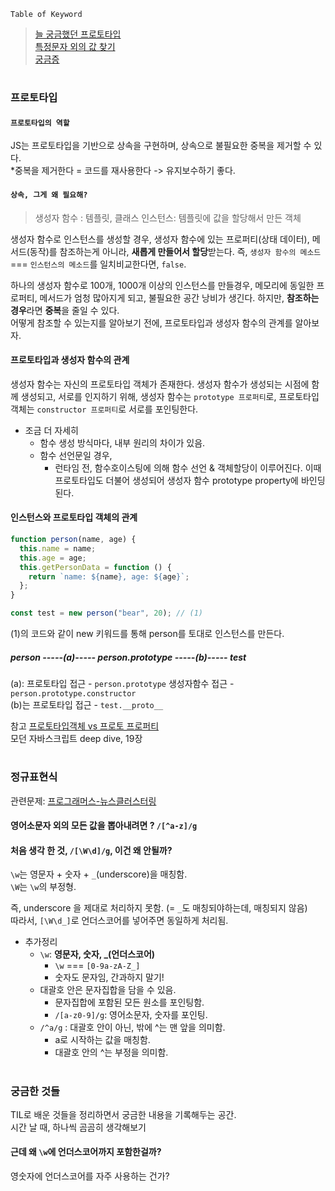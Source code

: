 `Table of Keyword`

> [늘 궁금했던 프로토타입](#프로토타입)  
> [특정문자 외의 값 찾기](#정규표현식)  
> [궁금증](궁금한-것들)

#

### 프로토타입

#### `프로토타입의 역할`

JS는 프로토타입을 기반으로 상속을 구현하며, 상속으로 불필요한 중복을 제거할 수 있다.  
\*중복을 제거한다 = 코드를 재사용한다 -> 유지보수하기 좋다.

#### `상속, 그게 왜 필요해?`

> 생성자 함수 : 템플릿, 클래스
> 인스턴스: 템플릿에 값을 할당해서 만든 객체

생성자 함수로 인스턴스를 생성할 경우, 생성자 함수에 있는 프로퍼티(상태 데이터), 메서드(동작)를 참조하는게 아니라, **새롭게 만들어서 할당**받는다.
즉, `생성자 함수의 메소드` === `인스턴스의 메소드`를 일치비교한다면, `false`.

하나의 생성자 함수로 100개, 1000개 이상의 인스턴스를 만들경우, 메모리에 동일한 프로퍼티, 메서드가 엄청 많아지게 되고, 불필요한 공간 낭비가 생긴다.
하지만, **참조하는 경우**라면 **중복**을 줄일 수 있다.  
어떻게 참조할 수 있는지를 알아보기 전에, 프로토타입과 생성자 함수의 관계를 알아보자.

#### 프로토타입과 생성자 함수의 관계

생성자 함수는 자신의 프로토타입 객체가 존재한다.
생성자 함수가 생성되는 시점에 함께 생성되고,
서로를 인지하기 위해, 생성자 함수는 `prototype 프로퍼티`로,
프로토타입 객체는 `constructor 프로퍼티`로 서로를 포인팅한다.

- 조금 더 자세히
  - 함수 생성 방식마다, 내부 원리의 차이가 있음.
  - 함수 선언문일 경우,
    - 런타임 전, 함수호이스팅에 의해 함수 선언 & 객체할당이 이루어진다.
      이때 프로토타입도 더불어 생성되어 생성자 함수 prototype property에 바인딩된다.

#### 인스턴스와 프로토타입 객체의 관계

```javascript
function person(name, age) {
  this.name = name;
  this.age = age;
  this.getPersonData = function () {
    return `name: ${name}, age: ${age}`;
  };
}

const test = new person("bear", 20); // (1)
```

(1)의 코드와 같이 new 키워드를 통해 person를 토대로 인스턴스를 만든다.

##### person -----(a)----- person.prototype -----(b)----- test

(a): 프로토타입 접근 - `person.prototype` 생성자함수 접근 - `person.prototype.constructor`  
(b)는 프로토타입 접근 - `test.__proto__`

참고
[프로토타입객체 vs 프로토 프로퍼티](https://www.youtube.com/watch?v=wT1Bl5uV27Y)  
모던 자바스크립트 deep dive, 19장

#

### 정규표현식

관련문제: [프로그래머스-뉴스클러스터링](https://programmers.co.kr/learn/courses/30/lessons/17677)

#### 영어소문자 외의 모든 값을 뽑아내려면 ? `/[^a-z]/g`

#### 처음 생각 한 것, `/[\W\d]/g`, 이건 왜 안될까?

`\w`는 영문자 + 숫자 + `_`(underscore)을 매칭함.  
`\W`는 `\w`의 부정형.

즉, underscore 을 제대로 처리하지 못함. (= `_`도 매칭되야하는데, 매칭되지 않음)  
따라서, `[\W\d_]`로 언더스코어를 넣어주면 동일하게 처리됨.

- 추가정리
  - `\w`: **영문자, 숫자, \_(언더스코어)**
    - `\w` === `[0-9a-zA-Z_]`
    - 숫자도 문자임, 간과하지 말기!
  - 대괄호 안은 문자집합을 담을 수 있음.
    - 문자집합에 포함된 모든 원소를 포인팅함.
    - `/[a-z0-9]/g`: 영어소문자, 숫자를 포인팅.
  - `/^a/g` : 대괄호 안이 아닌, 밖에 ^는 맨 앞을 의미함.
    - a로 시작하는 값을 매칭함.
    - 대괄호 안의 ^는 부정을 의미함.

#

### 궁금한 것들

TIL로 배운 것들을 정리하면서 궁금한 내용을 기록해두는 공간.  
시간 날 때, 하나씩 곰곰히 생각해보기

#### 근데 왜 `\w`에 언더스코어까지 포함한걸까?

영숫자에 언더스코어를 자주 사용하는 건가?
